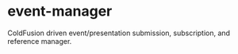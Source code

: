 event-manager
=============

ColdFusion driven event/presentation submission, subscription, and reference manager.